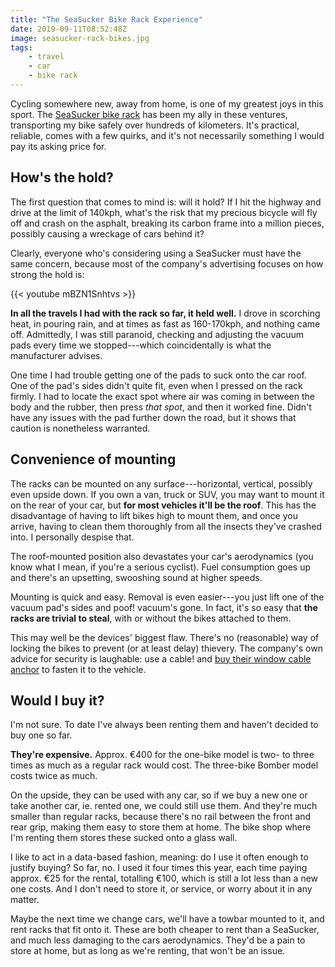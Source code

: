 ```yaml
---
title: "The SeaSucker Bike Rack Experience"
date: 2019-09-11T08:52:48Z
image: seasucker-rack-bikes.jpg
tags:
    - travel
    - car
    - bike rack
---
```


Cycling somewhere new, away from home, is one of my greatest joys in this sport. The [SeaSucker bike rack][seasucker-bike-rack] has been my ally in these ventures, transporting my bike safely over hundreds of kilometers. It's practical, reliable, comes with a few quirks, and it's not necessarily something I would pay its asking price for.

<!--more-->

## How's the hold?

The first question that comes to mind is: will it hold? If I hit the highway and drive at the limit of 140kph, what's the risk that my precious bicycle will fly off and crash on the asphalt, breaking its carbon frame into a million pieces, possibly causing a wreckage of cars behind it?

Clearly, everyone who's considering using a SeaSucker must have the same concern, because most of the company's advertising focuses on how strong the hold is:

{{< youtube mBZN1Snhtvs >}}

**In all the travels I had with the rack so far, it held well.** I drove in scorching heat, in pouring rain, and at times as fast as 160-170kph, and nothing came off. Admittedly, I was still paranoid, checking and adjusting the vacuum pads every time we stopped---which coincidentally is what the manufacturer advises.

One time I had trouble getting one of the pads to suck onto the car roof. One of the pad's sides didn't quite fit, even when I pressed on the rack firmly. I had to locate the exact spot where air was coming in between the body and the rubber, then press *that spot*, and then it worked fine. Didn't have any issues with the pad further down the road, but it shows that caution is nonetheless warranted.

## Convenience of mounting

The racks can be mounted on any surface---horizontal, vertical, possibly even upside down. If you own a van, truck or SUV, you may want to mount it on the rear of your car, but **for most vehicles it'll be the roof**. This has the disadvantage of having to lift bikes high to mount them, and once you arrive, having to clean them thoroughly from all the insects they've crashed into. I personally despise that.

The roof-mounted position also devastates your car's aerodynamics (you know what I mean, if you're a serious cyclist). Fuel consumption goes up and there's an upsetting, swooshing sound at higher speeds.

Mounting is quick and easy. Removal is even easier---you just lift one of the vacuum pad's sides and poof! vacuum's gone. In fact, it's so easy that **the racks are trivial to steal**, with or without the bikes attached to them.

This may well be the devices' biggest flaw. There's no (reasonable) way of locking the bikes to prevent (or at least delay) thievery. The company's own advice for security is laughable: use a cable! and [buy their window cable anchor][cable-anchor] to fasten it to the vehicle.

## Would I buy it?

I'm not sure. To date I've always been renting them and haven't decided to buy one so far.

**They're expensive.** Approx. €400 for the one-bike model is two- to three times as much as a regular rack would cost. The three-bike Bomber model costs twice as much.

On the upside, they can be used with any car, so if we buy a new one or take another car, ie. rented one, we could still use them. And they're much smaller than regular racks, because there's no rail between the front and rear grip, making them easy to store them at home. The bike shop where I'm renting them stores these sucked onto a glass wall.

I like to act in a data-based fashion, meaning: do I use it often enough to justify buying? So far, no. I used it four times this year, each time paying approx. €25 for the rental, totalling €100, which is still a lot less than a new one costs. And I don't need to store it, or service, or worry about it in any matter.

Maybe the next time we change cars, we'll have a towbar mounted to it, and rent racks that fit onto it. These are both cheaper to rent than a SeaSucker, and much less damaging to the cars aerodynamics. They'd be a pain to store at home, but as long as we're renting, that won't be an issue.

[cable-anchor]: https://www.seasucker.com/collections/rack-accessories/products/cable-anchor-window
[seasucker-bike-rack]: https://www.seasucker.com/collections/bike
